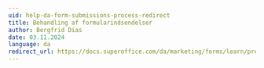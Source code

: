 ```yaml
---
uid: help-da-form-submissions-process-redirect
title: Behandling af formularindsendelser
author: Bergfrid Dias
date: 03.11.2024
language: da
redirect_url: https://docs.superoffice.com/da/marketing/forms/learn/process-submissions.html
---
```

